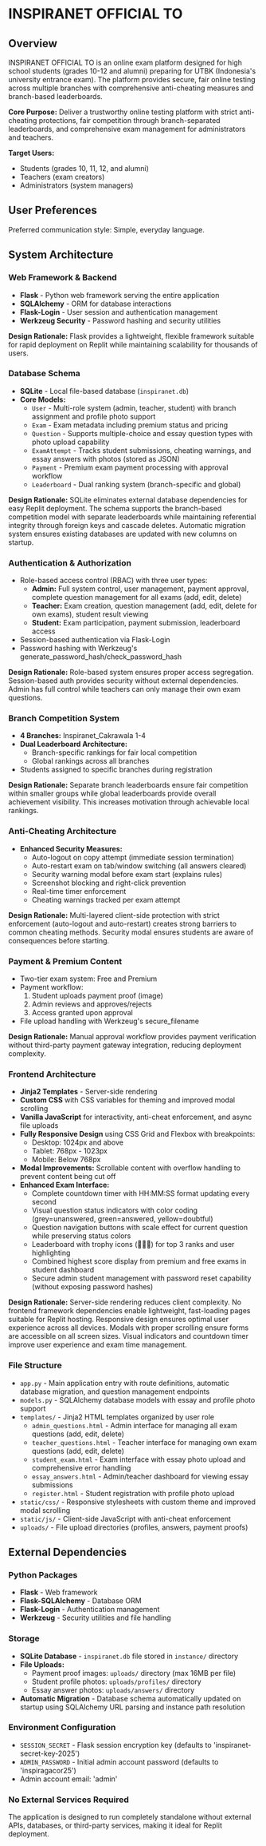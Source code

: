 # INSPIRANET OFFICIAL TO

## Overview

INSPIRANET OFFICIAL TO is an online exam platform designed for high school students (grades 10-12 and alumni) preparing for UTBK (Indonesia's university entrance exam). The platform provides secure, fair online testing across multiple branches with comprehensive anti-cheating measures and branch-based leaderboards.

**Core Purpose:** Deliver a trustworthy online testing platform with strict anti-cheating protections, fair competition through branch-separated leaderboards, and comprehensive exam management for administrators and teachers.

**Target Users:** 
- Students (grades 10, 11, 12, and alumni)
- Teachers (exam creators)
- Administrators (system managers)

## User Preferences

Preferred communication style: Simple, everyday language.

## System Architecture

### Web Framework & Backend
- **Flask** - Python web framework serving the entire application
- **SQLAlchemy** - ORM for database interactions
- **Flask-Login** - User session and authentication management
- **Werkzeug Security** - Password hashing and security utilities

**Design Rationale:** Flask provides a lightweight, flexible framework suitable for rapid deployment on Replit while maintaining scalability for thousands of users.

### Database Schema
- **SQLite** - Local file-based database (`inspiranet.db`)
- **Core Models:**
  - `User` - Multi-role system (admin, teacher, student) with branch assignment and profile photo support
  - `Exam` - Exam metadata including premium status and pricing
  - `Question` - Supports multiple-choice and essay question types with photo upload capability
  - `ExamAttempt` - Tracks student submissions, cheating warnings, and essay answers with photos (stored as JSON)
  - `Payment` - Premium exam payment processing with approval workflow
  - `Leaderboard` - Dual ranking system (branch-specific and global)

**Design Rationale:** SQLite eliminates external database dependencies for easy Replit deployment. The schema supports the branch-based competition model with separate leaderboards while maintaining referential integrity through foreign keys and cascade deletes. Automatic migration system ensures existing databases are updated with new columns on startup.

### Authentication & Authorization
- Role-based access control (RBAC) with three user types:
  - **Admin:** Full system control, user management, payment approval, complete question management for all exams (add, edit, delete)
  - **Teacher:** Exam creation, question management (add, edit, delete for own exams), student result viewing
  - **Student:** Exam participation, payment submission, leaderboard access
- Session-based authentication via Flask-Login
- Password hashing with Werkzeug's generate_password_hash/check_password_hash

**Design Rationale:** Role-based system ensures proper access segregation. Session-based auth provides security without external dependencies. Admin has full control while teachers can only manage their own exam questions.

### Branch Competition System
- **4 Branches:** Inspiranet_Cakrawala 1-4
- **Dual Leaderboard Architecture:**
  - Branch-specific rankings for fair local competition
  - Global rankings across all branches
- Students assigned to specific branches during registration

**Design Rationale:** Separate branch leaderboards ensure fair competition within smaller groups while global leaderboards provide overall achievement visibility. This increases motivation through achievable local rankings.

### Anti-Cheating Architecture
- **Enhanced Security Measures:**
  - Auto-logout on copy attempt (immediate session termination)
  - Auto-restart exam on tab/window switching (all answers cleared)
  - Security warning modal before exam start (explains rules)
  - Screenshot blocking and right-click prevention
  - Real-time timer enforcement
  - Cheating warnings tracked per exam attempt

**Design Rationale:** Multi-layered client-side protection with strict enforcement (auto-logout and auto-restart) creates strong barriers to common cheating methods. Security modal ensures students are aware of consequences before starting.

### Payment & Premium Content
- Two-tier exam system: Free and Premium
- Payment workflow:
  1. Student uploads payment proof (image)
  2. Admin reviews and approves/rejects
  3. Access granted upon approval
- File upload handling with Werkzeug's secure_filename

**Design Rationale:** Manual approval workflow provides payment verification without third-party payment gateway integration, reducing deployment complexity.

### Frontend Architecture
- **Jinja2 Templates** - Server-side rendering
- **Custom CSS** with CSS variables for theming and improved modal scrolling
- **Vanilla JavaScript** for interactivity, anti-cheat enforcement, and async file uploads
- **Fully Responsive Design** using CSS Grid and Flexbox with breakpoints:
  - Desktop: 1024px and above
  - Tablet: 768px - 1023px
  - Mobile: Below 768px
- **Modal Improvements:** Scrollable content with overflow handling to prevent content being cut off
- **Enhanced Exam Interface:**
  - Complete countdown timer with HH:MM:SS format updating every second
  - Visual question status indicators with color coding (grey=unanswered, green=answered, yellow=doubtful)
  - Question navigation buttons with scale effect for current question while preserving status colors
  - Leaderboard with trophy icons (🥇🥈🥉) for top 3 ranks and user highlighting
  - Combined highest score display from premium and free exams in student dashboard
  - Secure admin student management with password reset capability (without exposing password hashes)

**Design Rationale:** Server-side rendering reduces client complexity. No frontend framework dependencies enable lightweight, fast-loading pages suitable for Replit hosting. Responsive design ensures optimal user experience across all devices. Modals with proper scrolling ensure forms are accessible on all screen sizes. Visual indicators and countdown timer improve user experience and exam time management.

### File Structure
- `app.py` - Main application entry with route definitions, automatic database migration, and question management endpoints
- `models.py` - SQLAlchemy database models with essay and profile photo support
- `templates/` - Jinja2 HTML templates organized by user role
  - `admin_questions.html` - Admin interface for managing all exam questions (add, edit, delete)
  - `teacher_questions.html` - Teacher interface for managing own exam questions (add, edit, delete)
  - `student_exam.html` - Exam interface with essay photo upload and comprehensive error handling
  - `essay_answers.html` - Admin/teacher dashboard for viewing essay submissions
  - `register.html` - Student registration with profile photo upload
- `static/css/` - Responsive stylesheets with custom theme and improved modal scrolling
- `static/js/` - Client-side JavaScript with anti-cheat enforcement
- `uploads/` - File upload directories (profiles, answers, payment proofs)

## External Dependencies

### Python Packages
- **Flask** - Web framework
- **Flask-SQLAlchemy** - Database ORM
- **Flask-Login** - Authentication management
- **Werkzeug** - Security utilities and file handling

### Storage
- **SQLite Database** - `inspiranet.db` file stored in `instance/` directory
- **File Uploads:**
  - Payment proof images: `uploads/` directory (max 16MB per file)
  - Student profile photos: `uploads/profiles/` directory
  - Essay answer photos: `uploads/answers/` directory
- **Automatic Migration** - Database schema automatically updated on startup using SQLAlchemy URL parsing and instance path resolution

### Environment Configuration
- `SESSION_SECRET` - Flask session encryption key (defaults to 'inspiranet-secret-key-2025')
- `ADMIN_PASSWORD` - Initial admin account password (defaults to 'inspiragacor25')
- Admin account email: 'admin'

### No External Services Required
The application is designed to run completely standalone without external APIs, databases, or third-party services, making it ideal for Replit deployment.